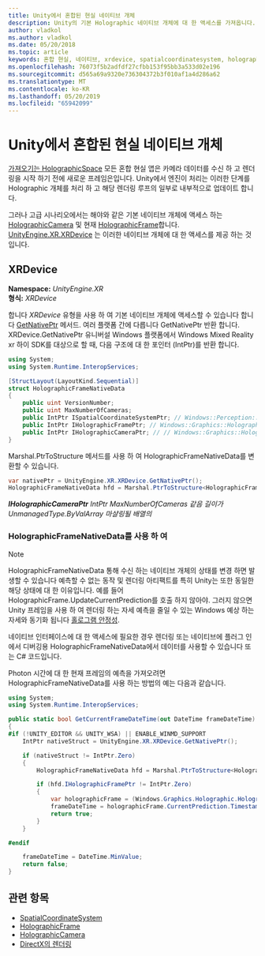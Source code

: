 ```yaml
---
title: Unity에서 혼합된 현실 네이티브 개체
description: Unity의 기본 Holographic 네이티브 개체에 대 한 액세스를 가져옵니다.
author: vladkol
ms.author: vladkol
ms.date: 05/20/2018
ms.topic: article
keywords: 혼합 현실, 네이티브, xrdevice, spatialcoordinatesystem, holographicframe, holographiccamera, ispatialcoordinatesystem, iholographicframe, iholographiccamera, getnativeptr unity
ms.openlocfilehash: 76073f5b2adfdf27cfbb153f95bb3a533d02e196
ms.sourcegitcommit: d565a69a9320e736304372b3f010af1a4d286a62
ms.translationtype: MT
ms.contentlocale: ko-KR
ms.lasthandoff: 05/20/2019
ms.locfileid: "65942099"
---
```

# <a name="mixed-reality-native-objects-in-unity"></a>Unity에서 혼합된 현실 네이티브 개체

[가져오기는 HolographicSpace](getting-a-holographicspace.md) 모든 혼합 현실 앱은 카메라 데이터를 수신 하 고 렌더링을 시작 하기 전에 새로운 프레임은입니다. Unity에서 엔진이 처리는 이러한 단계를 Holographic 개체를 처리 하 고 해당 렌더링 루프의 일부로 내부적으로 업데이트 합니다.

그러나 고급 시나리오에서는 해야와 같은 기본 네이티브 개체에 액세스 하는 <a href="https://docs.microsoft.com/uwp/api/windows.graphics.holographic.holographiccamera" target="_blank">HolographicCamera</a> 및 현재 <a href="https://docs.microsoft.com/uwp/api/windows.graphics.holographic.holographicframe" target="_blank">HolographicFrame</a>합니다. <a href="https://docs.unity3d.com/ScriptReference/XR.XRDevice.html" target="_blank">UnityEngine.XR.XRDevice</a> 는 이러한 네이티브 개체에 대 한 액세스를 제공 하는 것입니다.

## <a name="xrdevice"></a>XRDevice 

**Namespace:** *UnityEngine.XR*<br>
**형식:** *XRDevice*

합니다 *XRDevice* 유형을 사용 하 여 기본 네이티브 개체에 액세스할 수 있습니다 합니다 <a href="https://docs.unity3d.com/ScriptReference/XR.XRDevice.GetNativePtr.html" target="_blank">GetNativePtr</a> 메서드. 여러 플랫폼 간에 다릅니다 GetNativePtr 반환 합니다. XRDevice.GetNativePtr 유니버설 Windows 플랫폼에서 Windows Mixed Reality xr 하이 SDK를 대상으로 할 때, 다음 구조에 대 한 포인터 (IntPtr)를 반환 합니다. 

```cs
using System;
using System.Runtime.InteropServices;

[StructLayout(LayoutKind.Sequential)]
struct HolographicFrameNativeData
{
    public uint VersionNumber;
    public uint MaxNumberOfCameras;
    public IntPtr ISpatialCoordinateSystemPtr; // Windows::Perception::Spatial::ISpatialCoordinateSystem
    public IntPtr IHolographicFramePtr; // Windows::Graphics::Holographic::IHolographicFrame 
    public IntPtr IHolographicCameraPtr; // // Windows::Graphics::Holographic::IHolographicCamera
}
```
Marshal.PtrToStructure 메서드를 사용 하 여 HolographicFrameNativeData를 변환할 수 있습니다.
```cs
var nativePtr = UnityEngine.XR.XRDevice.GetNativePtr();
HolographicFrameNativeData hfd = Marshal.PtrToStructure<HolographicFrameNativeData>(nativePtr);
```
***IHolographicCameraPtr** IntPtr MaxNumberOfCameras 같음 길이가 UnmanagedType.ByValArray 마샬링될 배열의* 


### <a name="using-holographicframenativedata"></a>HolographicFrameNativeData를 사용 하 여

> [!NOTE]
> HolographicFrameNativeData 통해 수신 하는 네이티브 개체의 상태를 변경 하면 발생할 수 있습니다 예측할 수 없는 동작 및 렌더링 아티팩트를 특히 Unity는 또한 동일한 해당 상태에 대 한 이유입니다.  예를 들어 HolographicFrame.UpdateCurrentPrediction를 호출 하지 않아야. 그러지 않으면 Unity 프레임을 사용 하 여 렌더링 하는 자세 예측을 줄일 수 있는 Windows 예상 하는 자세와 동기화 됩니다 [홀로그램 안정성](hologram-stability.md).

네이티브 인터페이스에 대 한 액세스에 필요한 경우 렌더링 또는 네이티브에 플러그 인에서 디버깅용 HolographicFrameNativeData에서 데이터를 사용할 수 있습니다 또는 C# 코드입니다. 

Photon 시간에 대 한 현재 프레임의 예측을 가져오려면 HolographicFrameNativeData를 사용 하는 방법의 예는 다음과 같습니다. 
```cs
using System;
using System.Runtime.InteropServices;

public static bool GetCurrentFrameDateTime(out DateTime frameDateTime)
{
#if (!UNITY_EDITOR && UNITY_WSA) || ENABLE_WINMD_SUPPORT
    IntPtr nativeStruct = UnityEngine.XR.XRDevice.GetNativePtr();

    if (nativeStruct != IntPtr.Zero)
    {
        HolographicFrameNativeData hfd = Marshal.PtrToStructure<HolographicFrameNativeData>(nativeStruct);

        if (hfd.IHolographicFramePtr != IntPtr.Zero)
        {
            var holographicFrame = (Windows.Graphics.Holographic.HolographicFrame)Marshal.GetObjectForIUnknown(hfd.IHolographicFramePtr);
            frameDateTime = holographicFrame.CurrentPrediction.Timestamp.TargetTime.DateTime;
            return true;
        }
    }

#endif

    frameDateTime = DateTime.MinValue;
    return false;
}

```

## <a name="see-also"></a>관련 항목
* <a href="https://docs.microsoft.com/uwp/api/windows.perception.spatial.spatialcoordinatesystem" target="_blank">SpatialCoordinateSystem</a>
* <a href="https://docs.microsoft.com/uwp/api/windows.graphics.holographic.holographicframe" target="_blank">HolographicFrame</a>
* <a href="https://docs.microsoft.com/uwp/api/windows.graphics.holographic.holographiccamera" target="_blank">HolographicCamera</a>
* [DirectX의 렌더링](rendering-in-directx.md)
